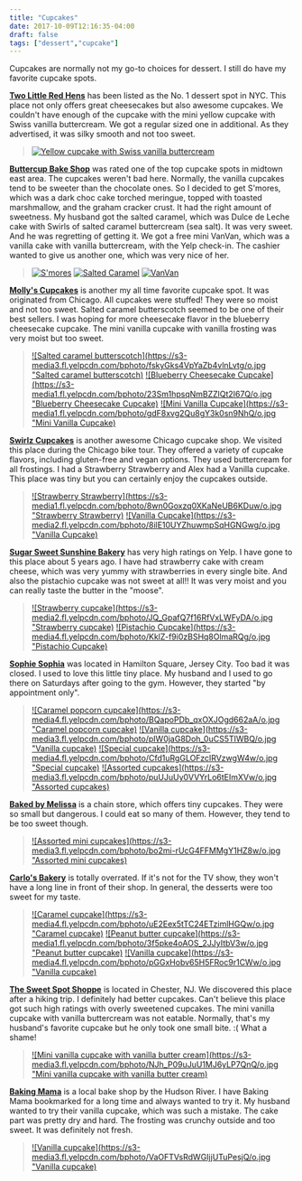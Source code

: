 ```yaml
---
title: "Cupcakes"
date: 2017-10-09T12:16:35-04:00
draft: false
tags: ["dessert","cupcake"]
---
```


Cupcakes are normally not my go-to choices for dessert. I still do have my favorite cupcake spots.

**[Two Little Red Hens](http://www.yelp.com/biz/two-little-red-hens-new-york-4?hrid=vYyFc9rWneRGCZCsmM73cA)** has been listed as the No. 1 dessert spot in NYC. This place not only offers great cheesecakes but also awesome cupcakes. We couldn't have enough of the cupcake with the mini yellow cupcake with Swiss vanilla buttercream. We got a regular sized one in additional. As they advertised, it was silky smooth and not too sweet.

> [![Yellow cupcake with Swiss vanilla buttercream](https://s3-media2.fl.yelpcdn.com/bphoto/VqfSIH_LPE259Pfo7HBgYg/o.jpg "Yellow cupcake with Swiss vanilla buttercream")](https://www.yelp.com/biz_photos/two-little-red-hens-new-york-4?select=VqfSIH_LPE259Pfo7HBgYg&reviewid=vYyFc9rWneRGCZCsmM73cA)

**[Buttercup Bake Shop](https://www.yelp.com/biz/buttercup-bake-shop-new-york-8?hrid=t_yqmlpg3QDWlYDibW3cUQ)** was rated one of the top cupcake spots in midtown east area. The cupcakes weren't bad here. Normally, the vanilla cupcakes tend to be sweeter than the chocolate ones. So I decided to get S'mores, which was a dark choc cake torched meringue, topped with toasted marshmallow, and the graham cracker crust. It had the right amount of sweetness. My husband got the salted caramel, which was Dulce de Leche cake with Swirls of salted caramel buttercream (sea salt). It was very sweet. And he was regretting of getting it. We got a free mini VanVan, which was a vanilla cake with vanilla buttercream, with the Yelp check-in. The cashier wanted to give us another one, which was very nice of her.

> [![S'mores](https://s3-media3.fl.yelpcdn.com/bphoto/gecFLcjHbul-o7ap6MvNPw/o.jpg "S'mores")](https://www.yelp.com/biz_photos/buttercup-bake-shop-new-york-8?select=gecFLcjHbul-o7ap6MvNPw) [![Salted Caramel](https://s3-media4.fl.yelpcdn.com/bphoto/ufkQIWClMC1e_2e3-vrv5w/o.jpg "Salted Caramel")](https://www.yelp.com/biz_photos/buttercup-bake-shop-new-york-8?select=ufkQIWClMC1e_2e3-vrv5w) [![VanVan](https://s3-media1.fl.yelpcdn.com/bphoto/gbMF1KgZh6-rM_RX1ZkpjA/o.jpg "VanVan")](https://www.yelp.com/biz_photos/buttercup-bake-shop-new-york-8?select=gbMF1KgZh6-rM_RX1ZkpjA)

**[Molly's Cupcakes](https://www.yelp.com/biz/mollys-cupcakes-new-york?hrid=2_TJzQTR36lls3BngyXfVA)** is another my all time favorite cupcake spot. It was originated from Chicago. All cupcakes were stuffed! They were so moist and not too sweet. Salted caramel butterscotch seemed to be one of their best sellers. I was hoping for more cheesecake flavor in the blueberry cheesecake cupcake. The mini vanilla cupcake with vanilla frosting was very moist but too sweet.

> [![Salted caramel butterscotch](https://s3-media3.fl.yelpcdn.com/bphoto/fskyGks4VpYaZb4vlnLvtg/o.jpg "Salted caramel butterscotch)](https://www.yelp.com/biz_photos/mollys-cupcakes-new-york?select=fskyGks4VpYaZb4vlnLvtg) [![Blueberry Cheesecake Cupcake](https://s3-media1.fl.yelpcdn.com/bphoto/23Sm1hpsqNmBZZlQt2I67Q/o.jpg "Blueberry Cheesecake Cupcake)](https://www.yelp.com/biz_photos/mollys-cupcakes-new-york?select=23Sm1hpsqNmBZZlQt2I67Q) [![Mini Vanilla Cupcake](https://s3-media1.fl.yelpcdn.com/bphoto/gdF8xvg2Qu8gY3k0sn9NhQ/o.jpg "Mini Vanilla Cupcake)](https://www.yelp.com/biz_photos/mollys-cupcakes-new-york?select=gdF8xvg2Qu8gY3k0sn9NhQ)

**[Swirlz Cupcakes](https://www.yelp.com/biz/swirlz-cupcakes-chicago?hrid=JpZxcYR0fvuMvT2v6cyMXw)** is another awesome Chicago cupcake shop. We visited this place during the Chicago bike tour. They offered a variety of cupcake flavors, including gluten-free and vegan options. They used buttercream for all frostings. I had a Strawberry Strawberry and Alex had a Vanilla cupcake. This place was tiny but you can certainly enjoy the cupcakes outside.

> [![Strawberry Strawberry](https://s3-media1.fl.yelpcdn.com/bphoto/8wn0Goxzq0XKaNeUB6KDuw/o.jpg "Strawberry Strawberry)](https://www.yelp.com/biz_photos/swirlz-cupcakes-chicago?select=8wn0Goxzq0XKaNeUB6KDuw) [![Vanilla Cupcake](https://s3-media2.fl.yelpcdn.com/bphoto/8ilE10UYZhuwmpSqHGNGwg/o.jpg "Vanilla Cupcake)](https://www.yelp.com/biz_photos/swirlz-cupcakes-chicago?select=8ilE10UYZhuwmpSqHGNGwg)

**[Sugar Sweet Sunshine Bakery](https://www.yelp.com/biz/sugar-sweet-sunshine-bakery-new-york?hrid=pwt0HQQZNXyM1kZ1C1zU4A)** has very high ratings on Yelp. I have gone to this place about 5 years ago. I have had strawberry cake with cream cheese, which was very yummy with strawberries in every single bite. And also the pistachio cupcake was not sweet at all!! It was very moist and you can really taste the butter in the "moose".

> [![Strawberry cupcake](https://s3-media2.fl.yelpcdn.com/bphoto/JQ_GpafQ7f16RfVxLWFyDA/o.jpg "Strawberry cupcake)](https://www.yelp.com/biz_photos/sugar-sweet-sunshine-bakery-new-york?select=JQ_GpafQ7f16RfVxLWFyDA) [![Pistachio Cupcake](https://s3-media4.fl.yelpcdn.com/bphoto/KklZ-f9i0zBSHq8OlmaRQg/o.jpg "Pistachio Cupcake)](https://www.yelp.com/biz_photos/sugar-sweet-sunshine-bakery-new-york?select=KklZ-f9i0zBSHq8OlmaRQg)


**[Sophie Sophia](https://www.yelp.com/biz/sophie-sophia-jersey-city-2?hrid=2-NaSX_jrERNGF2vTs2EWA)** was located in Hamilton Square, Jersey City. Too bad it was closed. I used to love this little tiny place. My husband and I used to go there on Saturdays after going to the gym. However, they started "by appointment only".

> [![Caramel popcorn cupcake](https://s3-media4.fl.yelpcdn.com/bphoto/BQapoPDb_qxOXJOgd662aA/o.jpg "Caramel popcorn cupcake)](https://www.yelp.com/biz_photos/sophie-sophia-jersey-city-2?select=BQapoPDb_qxOXJOgd662aA) [![Vanilla cupcake](https://s3-media3.fl.yelpcdn.com/bphoto/pIW0jaG8Doh_0uCS5TIWBQ/o.jpg "Vanilla cupcake)](https://www.yelp.com/biz_photos/sophie-sophia-jersey-city-2?select=pIW0jaG8Doh_0uCS5TIWBQ) [![Special cupcake](https://s3-media4.fl.yelpcdn.com/bphoto/Cfd1uRgGLOFzcIRVzwgW4w/o.jpg "Special cupcake)](https://www.yelp.com/biz_photos/sophie-sophia-jersey-city-2?select=oznDz8GTGxZO49sC-S2RpA) [![Assorted cupcakes](https://s3-media3.fl.yelpcdn.com/bphoto/puUJuUy0VVYrLo6tEImXVw/o.jpg "Assorted cupcakes)](https://www.yelp.com/biz_photos/sophie-sophia-jersey-city-2?select=puUJuUy0VVYrLo6tEImXVw)

**[Baked by Melissa](https://www.yelp.com/biz/baked-by-melissa-new-york-12?hrid=Qc8A_5EouGbhK47aSJ1prA)** is a chain store, which offers tiny cupcakes. They were so small but dangerous. I could eat so many of them. However, they tend to be too sweet though.

> [![Assorted mini cupcakes](https://s3-media3.fl.yelpcdn.com/bphoto/bo2mi-rUcG4FFMMgY1HZ8w/o.jpg "Assorted mini cupcakes)](https://www.yelp.com/biz_photos/baked-by-melissa-new-york-12?select=bo2mi-rUcG4FFMMgY1HZ8w)

**[Carlo's Bakery](https://www.yelp.com/biz/carlos-bakery-hoboken?hrid=rM-TmYcytQ69e0VC9754Eg)** is totally overrated. If it's not for the TV show, they won't have a long line in front of their shop. In general, the desserts were too sweet for my taste.

> [![Caramel cupcake](https://s3-media4.fl.yelpcdn.com/bphoto/uE2Eex5tTC24ETzimlHGQw/o.jpg "Caramel cupcake)](https://www.yelp.com/biz_photos/carlos-bakery-hoboken?select=uE2Eex5tTC24ETzimlHGQw) [![Peanut butter cupcake](https://s3-media1.fl.yelpcdn.com/bphoto/3f5pke4oAOS_2JJyItbV3w/o.jpg "Peanut butter cupcake)](https://www.yelp.com/biz_photos/carlos-bakery-hoboken?select=3f5pke4oAOS_2JJyItbV3w) [![Vanilla cupcake](https://s3-media4.fl.yelpcdn.com/bphoto/pGGxHobv65H5FRoc9r1CWw/o.jpg "Vanilla  cupcake)](https://www.yelp.com/biz_photos/carlos-bakery-hoboken?select=pGGxHobv65H5FRoc9r1CWw)

**[The Sweet Spot Shoppe](https://www.yelp.com/biz/the-sweet-spot-bake-shoppe-chester?hrid=4vRi1DEeHJ--kTLkFo4ZwQ)** is located in Chester, NJ. We discovered this place after a hiking trip. I definitely had better cupcakes. Can't believe this place got such high ratings with overly sweetened cupcakes. The mini vanilla cupcake with vanilla buttercream was not eatable. Normally, that's my husband's favorite cupcake but he only took one small bite. :( What a shame!

> [![Mini vanilla cupcake with vanilla butter cream](https://s3-media3.fl.yelpcdn.com/bphoto/NJh_P09uJuU1MJ6yLP7QnQ/o.jpg "Mini vanilla cupcake with vanilla butter cream)](https://www.yelp.com/biz_photos/the-sweet-spot-bake-shoppe-chester?select=NJh_P09uJuU1MJ6yLP7QnQ)

**[Baking Mama](https://www.yelp.com/biz/baking-mama-hoboken?hrid=qIDKjf79lXKIMliu4hVyoQ)** is a local bake shop by the Hudson River. I have Baking Mama bookmarked for a long time and always wanted to try it. My husband wanted to try their vanilla cupcake, which was such a mistake. The cake part was pretty dry and hard. The frosting was crunchy outside and too sweet. It was definitely not fresh.

> [![Vanilla cupcake](https://s3-media3.fl.yelpcdn.com/bphoto/VaOFTVsRdWGIjjUTuPesjQ/o.jpg "Vanilla cupcake)](https://www.yelp.com/biz_photos/baking-mama-hoboken?select=VaOFTVsRdWGIjjUTuPesjQ)
